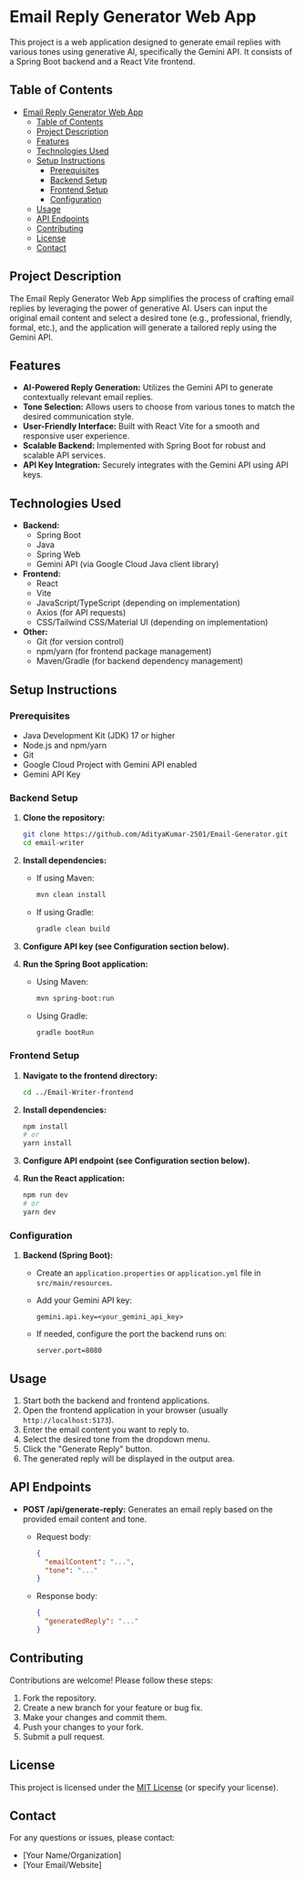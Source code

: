 # Email Reply Generator Web App

This project is a web application designed to generate email replies with various tones using generative AI, specifically the Gemini API. It consists of a Spring Boot backend and a React Vite frontend.

## Table of Contents

- [Email Reply Generator Web App](#email-reply-generator-web-app)
  - [Table of Contents](#table-of-contents)
  - [Project Description](#project-description)
  - [Features](#features)
  - [Technologies Used](#technologies-used)
  - [Setup Instructions](#setup-instructions)
    - [Prerequisites](#prerequisites)
    - [Backend Setup](#backend-setup)
    - [Frontend Setup](#frontend-setup)
    - [Configuration](#configuration)
  - [Usage](#usage)
  - [API Endpoints](#api-endpoints)
  - [Contributing](#contributing)
  - [License](#license)
  - [Contact](#contact)

## Project Description

The Email Reply Generator Web App simplifies the process of crafting email replies by leveraging the power of generative AI. Users can input the original email content and select a desired tone (e.g., professional, friendly, formal, etc.), and the application will generate a tailored reply using the Gemini API.

## Features

-   **AI-Powered Reply Generation:** Utilizes the Gemini API to generate contextually relevant email replies.
-   **Tone Selection:** Allows users to choose from various tones to match the desired communication style.
-   **User-Friendly Interface:** Built with React Vite for a smooth and responsive user experience.
-   **Scalable Backend:** Implemented with Spring Boot for robust and scalable API services.
-   **API Key Integration:** Securely integrates with the Gemini API using API keys.

## Technologies Used

-   **Backend:**
    -   Spring Boot
    -   Java
    -   Spring Web
    -   Gemini API (via Google Cloud Java client library)
-   **Frontend:**
    -   React
    -   Vite
    -   JavaScript/TypeScript (depending on implementation)
    -   Axios (for API requests)
    -   CSS/Tailwind CSS/Material UI (depending on implementation)
-   **Other:**
    -   Git (for version control)
    -   npm/yarn (for frontend package management)
    -   Maven/Gradle (for backend dependency management)

## Setup Instructions

### Prerequisites

-   Java Development Kit (JDK) 17 or higher
-   Node.js and npm/yarn
-   Git
-   Google Cloud Project with Gemini API enabled
-   Gemini API Key

### Backend Setup

1.  **Clone the repository:**

    ```bash
    git clone https://github.com/AdityaKumar-2501/Email-Generator.git
    cd email-writer
    ```

2.  **Install dependencies:**

    -   If using Maven:

        ```bash
        mvn clean install
        ```

    -   If using Gradle:

        ```bash
        gradle clean build
        ```

3.  **Configure API key (see Configuration section below).**

4.  **Run the Spring Boot application:**

    -   Using Maven:

        ```bash
        mvn spring-boot:run
        ```

    -   Using Gradle:

        ```bash
        gradle bootRun
        ```

### Frontend Setup

1.  **Navigate to the frontend directory:**

    ```bash
    cd ../Email-Writer-frontend
    ```

2.  **Install dependencies:**

    ```bash
    npm install
    # or
    yarn install
    ```

3.  **Configure API endpoint (see Configuration section below).**

4.  **Run the React application:**

    ```bash
    npm run dev
    # or
    yarn dev
    ```

### Configuration

1.  **Backend (Spring Boot):**

    -   Create an `application.properties` or `application.yml` file in `src/main/resources`.
    -   Add your Gemini API key:

        ```properties
        gemini.api.key=<your_gemini_api_key>
        ```
    -   If needed, configure the port the backend runs on:
        ```properties
        server.port=8080
        ```


## Usage

1.  Start both the backend and frontend applications.
2.  Open the frontend application in your browser (usually `http://localhost:5173`).
3.  Enter the email content you want to reply to.
4.  Select the desired tone from the dropdown menu.
5.  Click the "Generate Reply" button.
6.  The generated reply will be displayed in the output area.

## API Endpoints

-   **POST /api/generate-reply:** Generates an email reply based on the provided email content and tone.
    -   Request body:

        ```json
        {
          "emailContent": "...",
          "tone": "..."
        }
        ```

    -   Response body:

        ```json
        {
          "generatedReply": "..."
        }
        ```

## Contributing

Contributions are welcome! Please follow these steps:

1.  Fork the repository.
2.  Create a new branch for your feature or bug fix.
3.  Make your changes and commit them.
4.  Push your changes to your fork.
5.  Submit a pull request.

## License

This project is licensed under the [MIT License](LICENSE) (or specify your license).

## Contact

For any questions or issues, please contact:

-   [Your Name/Organization]
-   [Your Email/Website]
